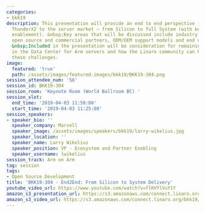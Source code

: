 ```yaml
---
categories:
- bkk19
description: This presentation will provide an end to end perspective for delivering
  ThunderX2 to the server market – from Silicon to full System (with key solution
  enablement). &nbsp;Key areas that will be discussed include industry standards,
  open source and commercial partners, ODM/OEM support models and end user engagements.
  &nbsp;Included in the presentation will be consideration for remaining challenges
  in the Data Center for Arm servers and how the Linaro community can help address
  these challenges.
image:
  featured: 'true'
  path: /assets/images/featured-images/bkk19/BKK19-304.png
session_attendee_num: '56'
session_id: BKK19-304
session_room: 'Keynote Room (World Ballroom BC) '
session_slot:
  end_time: '2019-04-03 11:50:00'
  start_time: '2019-04-03 11:25:00'
session_speakers:
- speaker_bio: ''
  speaker_company: Marvell
  speaker_image: /assets/images/speakers/bkk19/larry-wikelius.jpg
  speaker_location: ''
  speaker_name: Larry Wikelius
  speaker_position: VP - Ecosystem and Partner Enabling
  speaker_username: lwikelius
session_track: Arm on Arm
tag: session
tags:
- Open Source Development
title: 'BKK19-304 - End2End: From Silicon to System Delivery'
youtube_video_url: https://www.youtube.com/watch?v=flKVYlVuY1Y
amazon_s3_presentation_url: https://s3.amazonaws.com/connect.linaro.org/bkk19/presentations/bkk19-304.pdf
amazon_s3_video_url: https://s3.amazonaws.com/connect.linaro.org/bkk19/videos/bkk19-304.mp4
---
```

